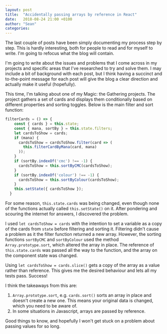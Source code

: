 ```yaml
---
layout: post
title:  "Accidentally passing arrays by reference in React"
date:   2018-08-24 21:00 +0100
author: "Sean"
categories: 
---
```


The last couple of posts have been simply documenting my process step by step. This is hardly interesting, both for people to read and for myself to write. I'm going to refocus what the blog will contain.

I'm going to write about the issues and problems that I come across in my projects and specific areas that I've researched to try and solve them. I may include a bit of background with each post, but I think having a succinct and to-the-point message for each post will give the blog a clear direction and actually make it useful (hopefully).

This time, I'm talking about one of my Magic: the Gathering projects. The project gathers a set of cards and displays them conditionally based on different properties and sorting toggles. Below is the main filter and sort function:

```javascript
filterCards = () => {
    const { cards } = this.state;
    const { mana, sortBy } = this.state.filters;
    let cardsToShow = cards;
    if (mana) {
      cardsToShow = cardsToShow.filter(card => (
        this.filterCardByMana(card, mana)
      ));
    }
    if (sortBy.indexOf('cmc') !== -1) {
      cardsToShow = this.sortByCMC(cardsToShow);
    }
    if (sortBy.indexOf('colour') !== -1) {
      cardsToShow = this.sortByColour(cardsToShow);
    }
    this.setState({ cardsToShow });
  }
```

For some reason, `this.state.cards` was being changed, even though none of the functions actually called `this.setState()` on it. After pondering and scouring the internet for answers, I discovered the problem.

I used `let cardsToShow = cards` with the intention to set a variable as a copy of the cards from `state` before filtering and sorting it. Filtering didn't cause a problem as it the filter function returned a new array. However,  the sorting functions `sortByCMC` and `sortByColour` used the method `Array.prototype.sort`, which altered the array in place. The reference of `this.state.cards` was passed all the way to the function, and the array on the component state was changed.

Using `let cardsToShow = cards.slice()` gets a copy of the array as a value rather than reference. This gives me the desired behaviour and lets all my tests pass. Success!

I think the takeaways from this are:

1. `Array.prototype.sort`, e.g. `cards.sort()` sorts an array in place and doesn't create a new one. This means your original data is changed, which you need to be aware of.
2. In some situations in Javascript, arrays are passed by reference.

Good things to know, and hopefully I won't get stuck on a problem about passing values for so long.
